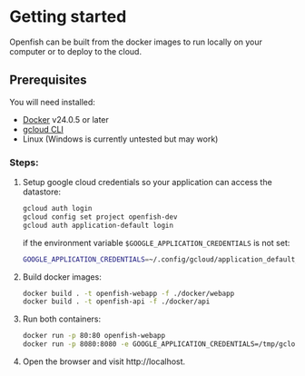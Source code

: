 # Getting started

Openfish can be built from the docker images to run locally on your computer or to deploy to the cloud.

## Prerequisites
You will need installed:
- [Docker](https://www.docker.com) v24.0.5 or later
- [gcloud CLI](https://cloud.google.com/sdk/docs/install)
- Linux (Windows is currently untested but may work)

### Steps:
1) Setup google cloud credentials so your application can access the datastore:
   ```bash
   gcloud auth login
   gcloud config set project openfish-dev
   gcloud auth application-default login
   ```
   if the environment variable `$GOOGLE_APPLICATION_CREDENTIALS` is not set:
   ```bash
   GOOGLE_APPLICATION_CREDENTIALS=~/.config/gcloud/application_default_credentials.json
   ```

2) Build docker images:
   ```bash
   docker build . -t openfish-webapp -f ./docker/webapp
   docker build . -t openfish-api -f ./docker/api
   ```

3) Run both containers:
   ```bash      
   docker run -p 80:80 openfish-webapp
   docker run -p 8080:8080 -e GOOGLE_APPLICATION_CREDENTIALS=/tmp/gcloud.json -v $GOOGLE_APPLICATION_CREDENTIALS:/tmp/gcloud.json:z openfish-api
   ```
4) Open the browser and visit http://localhost.
